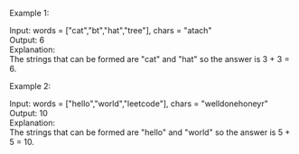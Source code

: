 Example 1:

Input: words = ["cat","bt","hat","tree"], chars = "atach"  
Output: 6  
Explanation:   
The strings that can be formed are "cat" and "hat" so the answer is 3 + 3 = 6.  

Example 2:

Input: words = ["hello","world","leetcode"], chars = "welldonehoneyr"  
Output: 10  
Explanation:   
The strings that can be formed are "hello" and "world" so the answer is 5 + 5 = 10.  
